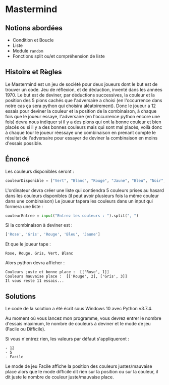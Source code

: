 # Mastermind

## Notions abordées
- Condition et Boucle
- Liste 
- Module ```random```
- Fonctions split ou/et compréhension de liste

## Histoire et Règles

Le Mastermind est un jeu de société pour deux joueurs dont le but est de trouver un code. Jeu de réflexion, et de déduction, inventé dans les années 1970.
Le but est de deviner, par déductions successives, la couleur et la position des 5 pions cachés que l'adversaire a choisi (en l'occurrence dans notre cas ça sera python qui choisira aléatoirement).
Donc le joueur a 12 essais pour deviner la couleur et la position de la combinaison, à chaque fois que le joueur essaye, l'adversaire (en l'occurrence python encore une fois) devra nous indiquer si il y a des pions qui ont la bonne couleur et bien placés ou si il y a des bonnes couleurs mais qui sont mal placés, voilà donc à chaque tour le joueur réessaye une combinaison en prenant compte le résultat de l'adversaire pour essayer de deviner la combinaison en moins d'essais possible.

## Énoncé
Les couleurs disponibles seront :
```py
couleurDisponible = ["Vert", "Blanc", "Rouge", "Jaune", "Bleu", "Noir", "Rose", "Violet", "Orange", "Gris"]
```
L'ordinateur devra créer une liste qui contiendra 5 couleurs prises au hasard dans les couleurs disponibles (il peut avoir plusieurs fois la même couleur dans une combinaison)
Le joueur tapera les couleurs dans un input qui formera une liste :
```py
couleurEntree = input("Entrez les couleurs : ").split(", ")
```
Si la combinaison à deviner est : 
```py 
['Rose', 'Gris', 'Rouge', 'Bleu', 'Jaune'] 
```
Et que le joueur tape :
```
Rose, Rouge, Gris, Vert, Blanc
```
Alors python devra afficher :
```
Couleurs juste et bonne place :  [['Rose', 1]]        
Couleurs mauvaise place :  [['Rouge', 2], ['Gris', 3]]
Il vous reste 11 essais...
```

## Solutions

Le code de la solution a été écrit sous Windows 10 avec Python v3.7.4.

Au moment où vous lancez mon programme, vous devrez entrer le nombre d'essais maximum, le nombre de couleurs à deviner et le mode de jeu (Facile ou Difficile).

Si vous n'entrez rien, les valeurs par défaut s'appliqueront :
```
- 12
- 5
- Facile
```

Le mode de jeu Facile affiche la position des couleurs justes/mauvaise place alors que le mode difficile dit rien sur la position ou sur la couleur, il dit juste le nombre de couleur juste/mauvaise place.